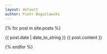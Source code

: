 ```yaml
---
layout: default
author: Piotr Boguslawski
---
```

{% for post in site.posts %}

{{ post.date | date_to_string }} 
{{ post.content }}
	
{% endfor %}

